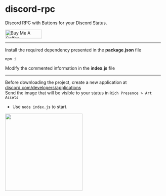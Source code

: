 # discord-rpc
Discord RPC with Buttons for your Discord Status.

<a href="https://www.buymeacoffee.com/cesinha" target="_blank"><img src="https://cdn.buymeacoffee.com/buttons/default-orange.png" alt="Buy Me A Coffee" height="28" width="119"></a>

---
Install the required dependency presented in the **package.json** file
```
npm i
```
Modify the commented information in the **index.js** file

---
Before downloading the project, create a new application at <a href="https://discord.com/developers/applications" target="_blank">discord.com/developers/applications</a><br/>
Send the image that will be visible to your status in `Rich Presence > Art Assets` <br/>
- Use `node index.js` to start.

<img height="250" src="https://i.imgur.com/YqJd1N7.png"/>
